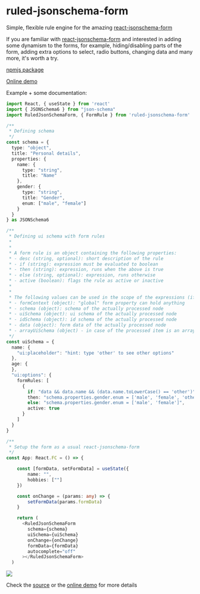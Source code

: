 # ruled-jsonschema-form
Simple, flexible rule engine for the amazing [react-jsonschema-form](https://github.com/rjsf-team/react-jsonschema-form)

If you are familiar with [react-jsonschema-form](https://github.com/rjsf-team/react-jsonschema-form) and interested in adding some dynamism to the forms, for example, hiding/disabling parts of the form, adding extra options to select, radio buttons, changing data and many more, it's worth a try.

[npmjs package](https://www.npmjs.com/package/ruled-jsonschema-form)

[Online demo](https://ruled-jsonschema-form-demo.herokuapp.com)

Example + some documentation:

```typescript
import React, { useState } from 'react'
import { JSONSchema6 } from "json-schema"
import RuledJsonSchemaForm, { FormRule } from 'ruled-jsonschema-form' 

/**
 * Defining schema
 */
const schema = {
  type: "object",
  title: "Personal details",
  properties: {
    name: {
      type: "string",
      title: "Name"
    },
    gender: {
      type: "string",
      title: "Gender",
      enum: ["male", "female"]
    }
  }
} as JSONSchema6

/**
 * Defining ui schema with form rules
 * 
 * 
 * A form rule is an object containing the following properties:
 * - desc (string, optional): short description of the rule
 * - if (string): expression must be evaluated to boolean
 * - then (string): expression, runs when the above is true
 * - else (string, optional): expression, runs otherwise
 * - active (boolean): flags the rule as active or inactive
 * 
 * 
 * The following values can be used in the scope of the expressions (if, then, else) - check the doc of react-jsonschema-form for the details
 * - formContext (object): "global" form property can hold anything
 * - schema (object): schema of the actually processed node
 * - uiSchema (object): ui schema of the actually processed node
 * - idSchema (object): id schema of the actually processed node
 * - data (object): form data of the actually processed node
 * - arrayUiSchema (object) - in case of the processed item is an array element, the array's uiSchema is offered here
 */ 
const uiSchema = {
  name: {
    "ui:placeholder": "hint: type 'other' to see other options"
  },
  age: {
  },
  "ui:options": {
    formRules: [
      {
        if: "data && data.name && (data.name.toLowerCase() == 'other')",
        then: "schema.properties.gender.enum = ['male', 'female', 'other']",
        else: "schema.properties.gender.enum = ['male', 'female']",
        active: true
      }
    ]
  }
}

/**
 * Setup the form as a usual react-jsonschema-form
 */
const App: React.FC = () => {

	const [formData, setFormData] = useState({
		name: "",
		hobbies: [""]
	})

	const onChange = (params: any) => {
		setFormData(params.formData)
	}

	return ( 
      <RuledJsonSchemaForm
        schema={schema}
        uiSchema={uiSchema}
        onChange={onChange}
        formData={formData}
        autocomplete="off"
      ></RuledJsonSchemaForm> 
  )

```

![](https://nlacsoft.net/public/ruledjsonform/other.gif)

Check the [source](https://github.com/nlac/ruled-jsonschema-form) or the [online demo](https://ruled-jsonschema-form-demo.herokuapp.com) for more details